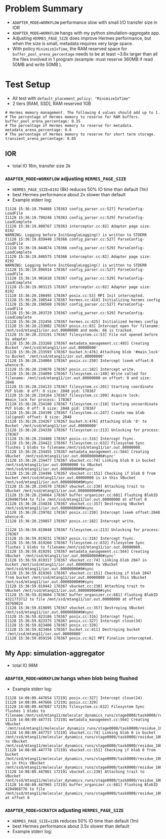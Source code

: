 # Problem Summary
- ```ADAPTER_MODE=WORKFLOW``` performance slow with small I/O transfer size in IOR
- ```ADAPTER_MODE=WORKFLOW``` hangs with my python simulation-aggregate app.
- Adjusting ```HERMES_PAGE_SIZE``` does improve Hermes performance, but when the size is small, metadata requires very large space.
- With policy ```MinimizeIoTime```, the RAM reserved space for ```buffer_pool_arena_percentage``` needs to be at least ~3.6x larger than all the files involved in 1 program (example: must reserve 360MB if read 50MB and write 50MB ).

# Test Setup
- All test with ```default_placement_policy: "MinimizeIoTime"```
- 2 tiers [RAM, SSD], RAM reserved 1GB
```
# Hermes memory management. The following 4 values should add up to 1.
# The percentage of Hermes memory to reserve for RAM buffers.
buffer_pool_arena_percentage: 0.35
# The percentage of Hermes memory to reserve for metadata.
metadata_arena_percentage: 0.6
# The percentage of Hermes memory to reserve for short term storage.
transient_arena_percentage: 0.05
```

## IOR
- total IO 16m, transfer size 2k
### ```ADAPTER_MODE=WORKFLOW``` adjusting ```HERMES_PAGE_SIZE```
- ```HERMES_PAGE_SIZE=8192``` (8k) reduces 50% IO time than default (1m)
- best Hermes performance about 2x slower than default
- Example stderr log:
``` WARNING: Logging before InitGoogleLogging() is written to STDERR
I1128 15:36:19.794088 178363 config_parser.cc:527] ParseConfig-LoadFile
I1128 15:36:19.799248 178363 config_parser.cc:529] ParseConfig-LoadComplete
I1128 15:36:19.800767 178363 interceptor.cc:82] Adapter page size: 8192
WARNING: Logging before InitGoogleLogging() is written to STDERR
I1128 15:36:19.839440 178366 config_parser.cc:527] ParseConfig-LoadFile
I1128 15:36:19.844674 178366 config_parser.cc:529] ParseConfig-LoadComplete
I1128 15:36:19.846575 178366 interceptor.cc:82] Adapter page size: 8192
WARNING: Logging before InitGoogleLogging() is written to STDERR
I1128 15:36:19.896914 178367 config_parser.cc:527] ParseConfig-LoadFile
I1128 15:36:19.901610 178367 config_parser.cc:529] ParseConfig-LoadComplete
I1128 15:36:19.903115 178367 interceptor.cc:82] Adapter page size: 8192
I1128 15:36:20.198495 178367 posix.cc:53] MPI Init intercepted.
I1128 15:36:20.198544 178367 hermes.cc:419] Initializing hermes config
I1128 15:36:20.198560 178367 config_parser.cc:527] ParseConfig-LoadFile
I1128 15:36:20.203729 178367 config_parser.cc:529] ParseConfig-LoadComplete
I1128 15:36:20.232456 178367 hermes.cc:425] Initialized hermes config
I1128 15:36:20.233002 178367 posix.cc:83] Intercept open for filename: /mnt/ssd/mtang11/ior.out.00000000 and mode: 66 is tracked.
I1128 15:36:20.233191 178367 filesystem.cc:53] File not opened before by adapter
I1128 15:36:20.233268 178367 metadata_management.cc:493] Creating Bucket '/mnt/ssd/mtang11/ior.out.00000000'
I1128 15:36:20.233593 178367 bucket.h:476] Attaching blob '#main_lock' to Bucket '/mnt/ssd/mtang11/ior.out.00000000'
I1128 15:36:20.234004 178367 posix.cc:250] Intercept lseek offset:0 whence:0.
I1128 15:36:20.234076 178367 posix.cc:182] Intercept write.
I1128 15:36:20.234099 178367 filesystem.cc:140] Write called for filename: /mnt/ssd/mtang11/ior.out.00000000 on offset: 0 and size: 2048
I1128 15:36:20.234133 178367 filesystem.cc:201] Starting coordinate PUT blob: 0 off: 0 size: 2048 pid: 178367
I1128 15:36:20.234164 178367 filesystem.cc:209] Acquire lock: #main_lock for process: 178367
I1128 15:36:20.234180 178367 filesystem.cc:218] Starting uncoordinate PUT blob: 0 off: 0 size: 2048 pid: 178367
I1128 15:36:20.234190 178367 filesystem.cc:247] Create new blob (aligned) offset: 0 size: 2048
I1128 15:36:20.234267 178367 bucket.h:476] Attaching blob '0' to Bucket '/mnt/ssd/mtang11/ior.out.00000000'
I1128 15:36:20.234330 178367 filesystem.cc:213] Unlocking for process: 178367
I1128 15:36:20.234408 178367 posix.cc:316] Intercept fsync.
I1128 15:36:20.234422 178367 filesystem.cc:632] Filesystem Sync flushes 1 blobs to filename:/mnt/ssd/mtang11/ior.out.00000000.
I1128 15:36:20.234455 178367 metadata_management.cc:564] Creating VBucket '/mnt/ssd/mtang11/ior.out.00000000#0#sync'
I1128 15:36:20.234477 178367 vbucket.cc:74] Linking blob 0 in bucket /mnt/ssd/mtang11/ior.out.00000000 to VBucket /mnt/ssd/mtang11/ior.out.00000000#0#sync
I1128 15:36:20.234496 178367 vbucket.cc:151] Checking if blob 0 from bucket /mnt/ssd/mtang11/ior.out.00000000 is in this VBucket /mnt/ssd/mtang11/ior.out.00000000#0#sync
I1128 15:36:20.234570 178367 vbucket.cc:230] Attaching trait to VBucket /mnt/ssd/mtang11/ior.out.00000000#0#sync
I1128 15:36:20.234664 178367 buffer_organizer.cc:681] Flushing BlobID 4294967544 to file /mnt/ssd/mtang11/ior.out.00000000 at offset 0
I1128 15:36:20.234838 178367 vbucket.cc:357] Destroying VBucket /mnt/ssd/mtang11/ior.out.00000000#0#sync
I1128 15:36:20.239702 178367 posix.cc:250] Intercept lseek offset:2048 whence:0.
I1128 15:36:20.239857 178367 posix.cc:182] Intercept write.
...
I1128 15:36:59.819048 178367 filesystem.cc:213] Unlocking for process: 178367
I1128 15:36:59.819231 178367 posix.cc:316] Intercept fsync.
I1128 15:36:59.819260 178367 filesystem.cc:632] Filesystem Sync flushes 1 blobs to filename:/mnt/ssd/mtang11/ior.out.00000000.
I1128 15:36:59.819291 178367 metadata_management.cc:564] Creating VBucket '/mnt/ssd/mtang11/ior.out.00000000#0#sync'
I1128 15:36:59.819317 178367 vbucket.cc:74] Linking blob 2047 in bucket /mnt/ssd/mtang11/ior.out.00000000 to VBucket /mnt/ssd/mtang11/ior.out.00000000#0#sync
I1128 15:36:59.819365 178367 vbucket.cc:151] Checking if blob 2047 from bucket /mnt/ssd/mtang11/ior.out.00000000 is in this VBucket /mnt/ssd/mtang11/ior.out.00000000#0#sync
I1128 15:36:59.819442 178367 vbucket.cc:230] Attaching trait to VBucket /mnt/ssd/mtang11/ior.out.00000000#0#sync
I1128 15:36:59.819604 178367 buffer_organizer.cc:681] Flushing BlobID 4321773712 to file /mnt/ssd/mtang11/ior.out.00000000 at offset 16769024
I1128 15:36:59.819895 178367 vbucket.cc:357] Destroying VBucket /mnt/ssd/mtang11/ior.out.00000000#0#sync
I1128 15:36:59.823186 178367 posix.cc:316] Intercept fsync.
I1128 15:36:59.823375 178367 posix.cc:327] Intercept close(34)
I1128 15:36:59.823406 178367 posix.cc:329] 
I1128 15:36:59.823464 178367 bucket.cc:411] Destroying bucket '/mnt/ssd/mtang11/ior.out.00000000'
I1128 15:36:59.859156 178367 posix.cc:62] MPI Finalize intercepted.
```

## My App: simulation-aggregator
- total IO 98M
### ```ADAPTER_MODE=WORKFLOW``` hangs when blob being flushed
- Example stderr log:
```
I1128 14:08:09.447654 172191 posix.cc:327] Intercept close(24)
I1128 14:08:09.447666 172191 posix.cc:329] 
I1128 14:08:09.447687 172191 filesystem.cc:632] Filesystem Sync flushes 1 blobs to filename:/mnt/ssd/mtang11/molecular_dynamics_runs/stage0000/task0000/residue_100.h5.
I1128 14:08:09.447731 172191 metadata_management.cc:564] Creating VBucket '/mnt/ssd/mtang11/molecular_dynamics_runs/stage0000/task0000/residue_100.h5#0#sync'
I1128 14:08:09.447757 172191 vbucket.cc:74] Linking blob 0 in bucket /mnt/ssd/mtang11/molecular_dynamics_runs/stage0000/task0000/residue_100.h5 to VBucket /mnt/ssd/mtang11/molecular_dynamics_runs/stage0000/task0000/residue_100.h5#0#sync
I1128 14:08:09.447778 172191 vbucket.cc:151] Checking if blob 0 from bucket /mnt/ssd/mtang11/molecular_dynamics_runs/stage0000/task0000/residue_100.h5 is in this VBucket /mnt/ssd/mtang11/molecular_dynamics_runs/stage0000/task0000/residue_100.h5#0#sync
I1128 14:08:09.447861 172191 vbucket.cc:230] Attaching trait to VBucket /mnt/ssd/mtang11/molecular_dynamics_runs/stage0000/task0000/residue_100.h5#0#sync
I1128 14:08:09.447965 172191 buffer_organizer.cc:681] Flushing BlobID 4294968776 to file /mnt/ssd/mtang11/molecular_dynamics_runs/stage0000/task0000/residue_100.h5 at offset 0
```
### ```ADAPTER_MODE=SCRATCH``` adjusting ```HERMES_PAGE_SIZE```
- ```HERMES_PAGE_SIZE=128k``` reduces 50% IO time than default (1m)
- best Hermes performance about 3.5x slower than default
- Example stderr log:

